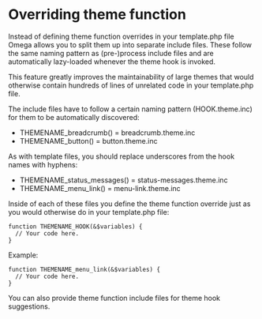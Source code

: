 # Overriding theme function
Instead of defining theme function overrides in your template.php file Omega allows you to split them up into separate include files. These follow the same naming pattern as (pre-)process include files and are automatically lazy-loaded whenever the theme hook is invoked.

This feature greatly improves the maintainability of large themes that would otherwise contain hundreds of lines of unrelated code in your template.php file.

The include files have to follow a certain naming pattern (HOOK.theme.inc) for them to be automatically discovered:

* THEMENAME_breadcrumb() = breadcrumb.theme.inc
* THEMENAME_button() = button.theme.inc

As with template files, you should replace underscores from the hook names with hyphens:

* THEMENAME_status_messages() = status-messages.theme.inc
* THEMENAME_menu_link() = menu-link.theme.inc

Inside of each of these files you define the theme function override just as you would otherwise do in your template.php file:

```
function THEMENAME_HOOK(&$variables) {
  // Your code here.
}
```

Example:

```
function THEMENAME_menu_link(&$variables) {
  // Your code here.
}
```

You can also provide theme function include files for theme hook suggestions.

